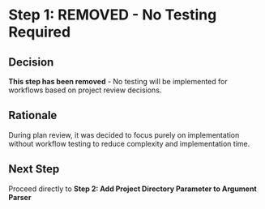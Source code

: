 # Step 1: REMOVED - No Testing Required

## Decision
**This step has been removed** - No testing will be implemented for workflows based on project review decisions.

## Rationale
During plan review, it was decided to focus purely on implementation without workflow testing to reduce complexity and implementation time.

## Next Step
Proceed directly to **Step 2: Add Project Directory Parameter to Argument Parser**
